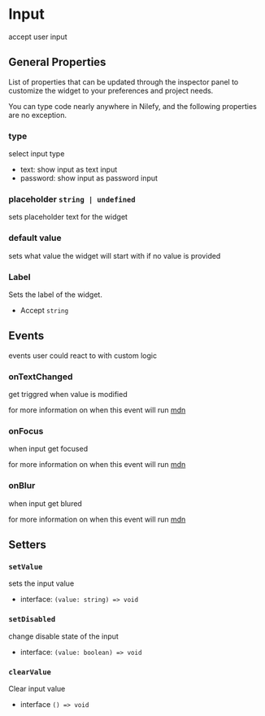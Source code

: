 # Input

accept user input

## General Properties

List of properties that can be updated through the inspector panel to customize the widget to your preferences and project needs.

You can type code nearly anywhere in Nilefy, and the following properties are no exception.

### type

select input type

- text: show input as text input
- password: show input as password input

### placeholder `string | undefined`

sets placeholder text for the widget

### default value

sets what value the widget will start with if no value is provided

### Label

Sets the label of the widget.

- Accept `string`

## Events

events user could react to with custom logic

### onTextChanged

get triggred when value is modified

for more information on when this event will run [mdn](https://developer.mozilla.org/en-US/docs/Web/API/HTMLElement/change_event)

### onFocus

when input get focused

for more information on when this event will run [mdn](https://developer.mozilla.org/en-US/docs/Web/API/Element/focus_event)

### onBlur

when input get blured

for more information on when this event will run [mdn](https://developer.mozilla.org/en-US/docs/Web/API/Element/blur_event)

## Setters

### `setValue`

sets the input value

- interface: `(value: string) => void`

### `setDisabled`

change disable state of the input

- interface: `(value: boolean) => void`

### `clearValue`

Clear input value

- interface `() => void`
